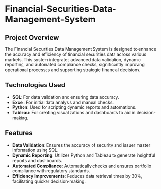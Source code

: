 # Financial-Securities-Data-Management-System

## Project Overview
The Financial Securities Data Management System is designed to enhance the accuracy and efficiency of financial securities data across various markets. This system integrates advanced data validation, dynamic reporting, and automated compliance checks, significantly improving operational processes and supporting strategic financial decisions.

## Technologies Used
- **SQL**: For data validation and ensuring data accuracy.
- **Excel**: For initial data analysis and manual checks.
- **Python**: Used for scripting dynamic reports and automations.
- **Tableau**: For creating visualizations and dashboards to aid in decision-making.

## Features
- **Data Validation**: Ensures the accuracy of security and issuer master information using SQL.
- **Dynamic Reporting**: Utilizes Python and Tableau to generate insightful reports and dashboards.
- **Automated Compliance**: Automatically checks and ensures portfolio compliance with regulatory standards.
- **Efficiency Improvements**: Reduces data retrieval times by 30%, facilitating quicker decision-making.
